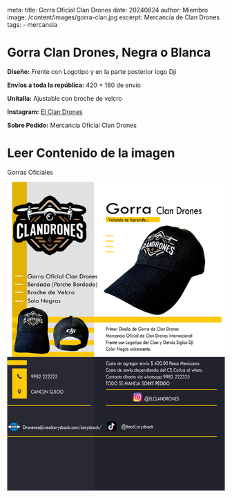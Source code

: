 
meta:
  title: Gorra Oficial Clan Drones
  date: 20240824
  author: Miembro
  image: /content/images/gorra-clan.jpg
  excerpt: Mercancía de Clan Drones
  tags:
    - mercancia

# Gorra Clan Drones, Negra o Blanca
**Diseño:** Frente con Logotipo y en la parte posterior logo Dji

**Envíos a toda la república:** 420 + 180 de envío

**Unitalla:** Ajustable con broche de velcro  

**Instagram:** [El Clan Drones](https://instagram.com/elclandrones)

**Sobre Pedido:** Mercancía Oficial Clan Drones
# Leer Contenido de la imagen

Gorras Oficiales

![header](/content/images/gorra-clan.jpg)
